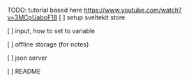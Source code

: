 TODO:
tutorial based here
https://www.youtube.com/watch?v=3MCpUaboF18
[ ] setup sveltekit store

[ ] input, how to set to variable


[ ] offline storage (for notes)

[ ] json server





[ ] README